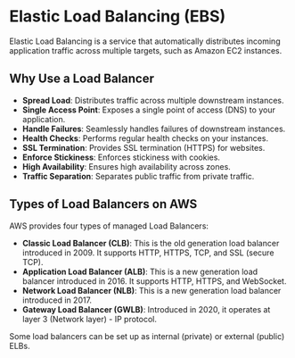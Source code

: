 # Elastic Load Balancing (EBS)

Elastic Load Balancing is a service that automatically distributes incoming application traffic across multiple targets, such as Amazon EC2 instances.

## Why Use a Load Balancer

- **Spread Load**: Distributes traffic across multiple downstream instances.
- **Single Access Point**: Exposes a single point of access (DNS) to your application.
- **Handle Failures**: Seamlessly handles failures of downstream instances.
- **Health Checks**: Performs regular health checks on your instances.
- **SSL Termination**: Provides SSL termination (HTTPS) for websites.
- **Enforce Stickiness**: Enforces stickiness with cookies.
- **High Availability**: Ensures high availability across zones.
- **Traffic Separation**: Separates public traffic from private traffic.

## Types of Load Balancers on AWS

AWS provides four types of managed Load Balancers:

- **Classic Load Balancer (CLB)**: This is the old generation load balancer introduced in 2009. It supports HTTP, HTTPS, TCP, and SSL (secure TCP).
- **Application Load Balancer (ALB)**: This is a new generation load balancer introduced in 2016. It supports HTTP, HTTPS, and WebSocket.
- **Network Load Balancer (NLB)**: This is a new generation load balancer introduced in 2017.
- **Gateway Load Balancer (GWLB)**: Introduced in 2020, it operates at layer 3 (Network layer) - IP protocol.

Some load balancers can be set up as internal (private) or external (public) ELBs.